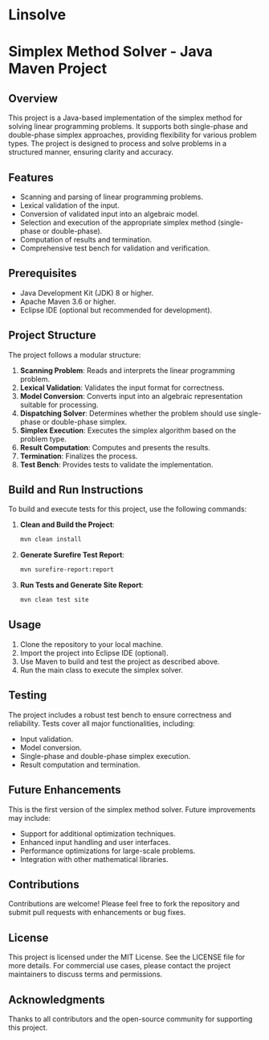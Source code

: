 # Linsolve
# Simplex Method Solver - Java Maven Project

## Overview

This project is a Java-based implementation of the simplex method for solving linear programming problems. It supports both single-phase and double-phase simplex approaches, providing flexibility for various problem types. The project is designed to process and solve problems in a structured manner, ensuring clarity and accuracy.

## Features

- Scanning and parsing of linear programming problems.
- Lexical validation of the input.
- Conversion of validated input into an algebraic model.
- Selection and execution of the appropriate simplex method (single-phase or double-phase).
- Computation of results and termination.
- Comprehensive test bench for validation and verification.

## Prerequisites

- Java Development Kit (JDK) 8 or higher.
- Apache Maven 3.6 or higher.
- Eclipse IDE (optional but recommended for development).

## Project Structure

The project follows a modular structure:

1. **Scanning Problem**: Reads and interprets the linear programming problem.
2. **Lexical Validation**: Validates the input format for correctness.
3. **Model Conversion**: Converts input into an algebraic representation suitable for processing.
4. **Dispatching Solver**: Determines whether the problem should use single-phase or double-phase simplex.
5. **Simplex Execution**: Executes the simplex algorithm based on the problem type.
6. **Result Computation**: Computes and presents the results.
7. **Termination**: Finalizes the process.
8. **Test Bench**: Provides tests to validate the implementation.

## Build and Run Instructions

To build and execute tests for this project, use the following commands:

1. **Clean and Build the Project**:

   ```bash
   mvn clean install
   ```

2. **Generate Surefire Test Report**:

   ```bash
   mvn surefire-report:report
   ```

3. **Run Tests and Generate Site Report**:

   ```bash
   mvn clean test site
   ```

## Usage

1. Clone the repository to your local machine.
2. Import the project into Eclipse IDE (optional).
3. Use Maven to build and test the project as described above.
4. Run the main class to execute the simplex solver.

## Testing

The project includes a robust test bench to ensure correctness and reliability. Tests cover all major functionalities, including:

- Input validation.
- Model conversion.
- Single-phase and double-phase simplex execution.
- Result computation and termination.

## Future Enhancements

This is the first version of the simplex method solver. Future improvements may include:

- Support for additional optimization techniques.
- Enhanced input handling and user interfaces.
- Performance optimizations for large-scale problems.
- Integration with other mathematical libraries.

## Contributions

Contributions are welcome! Please feel free to fork the repository and submit pull requests with enhancements or bug fixes.

## License

This project is licensed under the MIT License. See the LICENSE file for more details. For commercial use cases, please contact the project maintainers to discuss terms and permissions.

## Acknowledgments

Thanks to all contributors and the open-source community for supporting this project.

